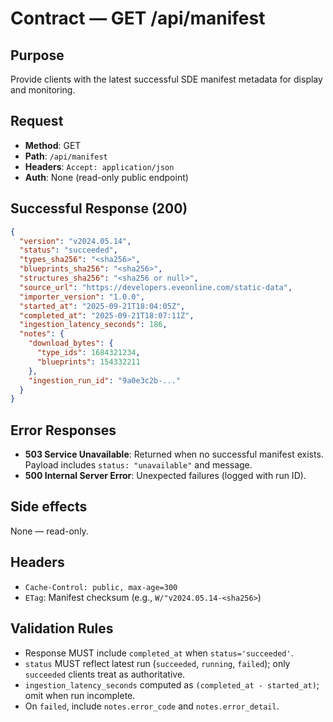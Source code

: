 # Contract — GET /api/manifest

## Purpose
Provide clients with the latest successful SDE manifest metadata for display and monitoring.

## Request
- **Method**: GET
- **Path**: `/api/manifest`
- **Headers**: `Accept: application/json`
- **Auth**: None (read-only public endpoint)

## Successful Response (200)
```json
{
  "version": "v2024.05.14",
  "status": "succeeded",
  "types_sha256": "<sha256>",
  "blueprints_sha256": "<sha256>",
  "structures_sha256": "<sha256 or null>",
  "source_url": "https://developers.eveonline.com/static-data",
  "importer_version": "1.0.0",
  "started_at": "2025-09-21T18:04:05Z",
  "completed_at": "2025-09-21T18:07:11Z",
  "ingestion_latency_seconds": 186,
  "notes": {
    "download_bytes": {
      "type_ids": 1684321234,
      "blueprints": 154332211
    },
    "ingestion_run_id": "9a0e3c2b-..."
  }
}
```

## Error Responses
- **503 Service Unavailable**: Returned when no successful manifest exists. Payload includes `status: "unavailable"` and message.
- **500 Internal Server Error**: Unexpected failures (logged with run ID).

## Side effects
None — read-only.

## Headers
- `Cache-Control: public, max-age=300`
- `ETag`: Manifest checksum (e.g., `W/"v2024.05.14-<sha256>`)

## Validation Rules
- Response MUST include `completed_at` when `status='succeeded'`.
- `status` MUST reflect latest run (`succeeded`, `running`, `failed`); only `succeeded` clients treat as authoritative.
- `ingestion_latency_seconds` computed as `(completed_at - started_at)`; omit when run incomplete.
- On `failed`, include `notes.error_code` and `notes.error_detail`.
